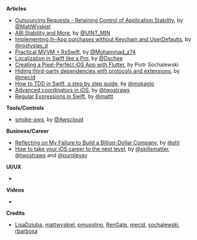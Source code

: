 
**Articles**

* [Outsourcing Requests - Retaining Control of Application Stability](https://mattwyskiel.com/posts/2019/02/08/outsourcing-requests.html), by [@MattWyskiel](https://twitter.com/MattWyskiel)
* [ABI Stability and More](https://swift.org/blog/abi-stability-and-more), by [@UINT_MIN](https://twitter.com/UINT_MIN/)
* [Implementing In-App purchases without Keychain and UserDefaults](https://medium.com/@rdovhaliuk/implementing-in-app-purchases-without-keychain-and-userdefaults-52a43c0f76e8), by [@rostyslav_d](https://twitter.com/rostyslav_d)
* [Practical MVVM + RxSwift](https://medium.com/flawless-app-stories/practical-mvvm-rxswift-a330db6aa693), by [@Mohammad_z74](https://twitter.com/Mohammad_z74)
* [Localization in Swift like a Pro](https://medium.com/@Dschee/localization-in-swift-like-a-pro-48164203afe2), by [@Dschee](https://twitter.com/Dschee)
* [Creating a Pixel-Perfect iOS App with Flutter](https://www.netguru.com/codestories/creating-a-pixel-perfect-ios-app-with-flutter), by Piotr Sochalewski
* [Hiding third-party dependencies with protocols and extensions](https://mecid.github.io/2019/02/13/hiding-third-party-dependencies-with-protocols-and-extensions/), by [@mecid](https://twitter.com/mecid)
* [How to TDD in Swift, a step by step guide](https://www.mokacoding.com/blog/step-by-step-tdd-in-swift-part-1/), by [@mokagio](https://twitter.com/mokagio)
* [Advanced coordinators in iOS](https://www.hackingwithswift.com/articles/175/advanced-coordinator-pattern-tutorial-ios), by [@twostraws](https://twitter.com/twostraws)
* [Regular Expressions in Swift](https://nshipster.com/swift-regular-expressions/), by [@mattt](https://twitter.com/mattt)

**Tools/Controls**

* [smoke-aws](https://github.com/amzn/smoke-aws), by [@Awscloud](https://twitter.com/awscloud)

**Business/Career**

* [Reflecting on My Failure to Build a Billion-Dollar Company](https://medium.com/@shl/reflecting-on-my-failure-to-build-a-billion-dollar-company-b0c31d7db0e7), by [@shl](https://twitter.com/shl)
* [How to take your iOS career to the next level](https://medium.com/skills-matter/how-to-take-your-mobile-development-career-to-the-next-level-e8d12d8e1543), by [@skillsmatter](https://twitter.com/skillsmatter), [@twostraws](https://twitter.com/twostraws) and [@purpleyay](https://twitter.com/purpleyay)

**UI/UX**

* 

**Videos**

* 

**Credits**

* [LisaDziuba](https://github.com/lisadziuba), [mattwyskiel](https://github.com/mattwyskiel), [pmusolino](https://github.com/pmusolino), [RenGate](https://github.com/rengate), [mecid](http://github.com/mecid), [sochalewski](https://github.com/sochalewski), [rbarbosa](https://github.com/rbarbosa)
